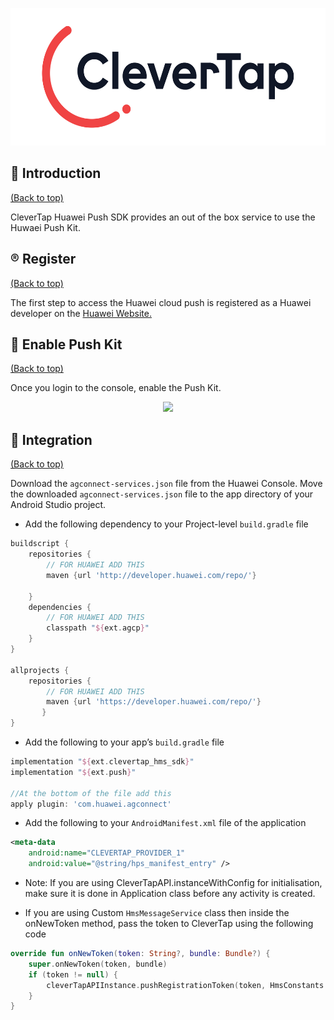<p align="center">
  <img src="https://github.com/CleverTap/clevertap-ios-sdk/blob/master/docs/images/clevertap-logo.png" height="220"/>
</p>

## 👋 Introduction
[(Back to top)](#-table-of-contents)

CleverTap Huawei Push SDK provides an out of the box service to use the Huwaei Push Kit.

## ®️ Register
[(Back to top)](#-table-of-contents)

The first step to access the Huawei cloud push is registered as a Huawei developer on the [Huawei Website.](https://id5.cloud.huawei.com/CAS/portal/loginAuth.html)

## 🔨 Enable Push Kit
[(Back to top)](#-table-of-contents)

Once you login to the console, enable the Push Kit.

<p align="center">
  <img src="https://files.readme.io/b51d8cc-Screenshot_2020-04-22_at_12.03.30_PM.png"/>
</p>

## 🚀 Integration
[(Back to top)](#-table-of-contents)

Download the `agconnect-services.json` file from the Huawei Console. Move the downloaded `agconnect-services.json` file to the app directory of your Android Studio project.

* Add the following dependency to your Project-level `build.gradle` file

```groovy
buildscript {
    repositories {
        // FOR HUAWEI ADD THIS
        maven {url 'http://developer.huawei.com/repo/'}
        
    }
    dependencies {
        // FOR HUAWEI ADD THIS
        classpath "${ext.agcp}"
    }
}

allprojects {
    repositories {
        // FOR HUAWEI ADD THIS
        maven {url 'https://developer.huawei.com/repo/'}
       }
}
```

* Add the following to your app’s `build.gradle` file

```groovy
implementation "${ext.clevertap_hms_sdk}"
implementation "${ext.push}"

//At the bottom of the file add this
apply plugin: 'com.huawei.agconnect'

```

* Add the following to your `AndroidManifest.xml` file of the application

```xml
<meta-data
    android:name="CLEVERTAP_PROVIDER_1"
    android:value="@string/hps_manifest_entry" />
```
* Note: If you are using CleverTapAPI.instanceWithConfig for initialisation, make sure it is done in Application class before any activity is created.

* If you are using Custom `HmsMessageService` class then inside the onNewToken method, pass the token to CleverTap using the following code

```kotlin
override fun onNewToken(token: String?, bundle: Bundle?) {
    super.onNewToken(token, bundle)
    if (token != null) {
        cleverTapAPIInstance.pushRegistrationToken(token, HmsConstants.HPS, true)
    }
}
```